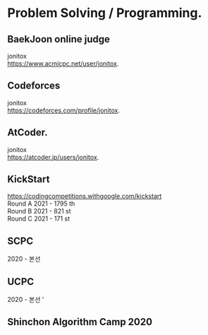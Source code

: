 # Problem Solving / Programming.    



## BaekJoon online judge    
jonitox    
https://www.acmicpc.net/user/jonitox.  

## Codeforces      
jonitox      
https://codeforces.com/profile/jonitox.   

## AtCoder.  
jonitox    
https://atcoder.jp/users/jonitox.   

## KickStart   
https://codingcompetitions.withgoogle.com/kickstart     
Round A 2021 - 1795 th    
Round B 2021 - 821 st   
Round C 2021 - 171 st   

## SCPC      
2020 - 본선     

## UCPC    
2020 - 본선    '

## Shinchon Algorithm Camp 2020      
